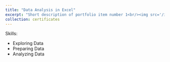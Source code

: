 ```yaml
---
title: "Data Analysis in Excel"
excerpt: "Short description of portfolio item number 1<br/><img src='/images/8.png'>"
collection: certificates
---
```


Skills:
- Exploring Data
- Preparing Data
- Analyzing Data
